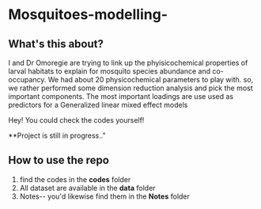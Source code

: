 # Mosquitoes-modelling-

## What's this about?

I and Dr Omoregie are trying to link up the phyisicochemical properties of larval habitats to explain for mosquito species abundance and co-occupancy. 
We had about 20 physicochemical parameters to play with. so, we rather performed some dimension reduction analysis and pick the most important components. The most important loadings are use used as predictors for a Generalized linear mixed effect models

Hey! You could check the codes yourself! 

**Project is still in progress.."

## How to use the repo

1. find the codes in the  **codes** folder
2. All dataset are available in the **data** folder
3. Notes-- you'd likewise find them in the **Notes** folder
